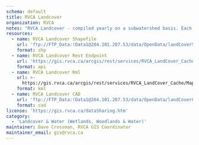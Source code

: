 ```yaml
---
schema: default
title: RVCA Landcover
organization: RVCA
notes: "RVCA Landcover - compiled yearly on a subwatershed basis. Each subwatershed is captured every six years and is based on imagery also on a 6 year cycle. i.e. 2008, 2014, 2020... \r\n\r\nPLEASE REVIEW THE LICENCE AGREEMENT LINK BELOW. BY DOWNLOADING THE DATA YOU AGREE TO THE ASSOCIATED LICENCE."
resources:
  - name: RVCA Landcover Shapefile
    url: 'ftp://FTP_Data:!Data1@204.101.207.53/data/OpenData/landCoverSHP.zip'
    format: shp
  - name: RVCA Landcover Rest Endpoint
    url: 'https://gis.rvca.ca/arcgis/rest/services/RVCA_LandCover_Cache/MapServer'
    format: api
  - name: RVCA Landcover Kml
    url: >-
      https://gis.rvca.ca/arcgis/rest/services/RVCA_LandCover_Cache/MapServer/generateKml
    format: kml
  - name: RVCA Landcover CAD
    url: 'ftp://FTP_Data:!Data1@204.101.207.53/data/OpenData/landCoverCAD.zip'
    format: cad
license: 'https://gis.rvca.ca/dataSharing.htm'
category:
  - 'Landcover & Water (Wetlands, Woodlands & Water)'
maintainer: Dave Crossman, RVCA GIS Coordinator
maintainer_email: gis@rvca.ca
---
```

